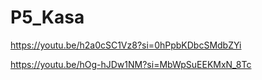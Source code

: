 # P5_Kasa
https://youtu.be/h2a0cSC1Vz8?si=0hPpbKDbcSMdbZYi

https://youtu.be/hOg-hJDw1NM?si=MbWpSuEEKMxN_8Tc
